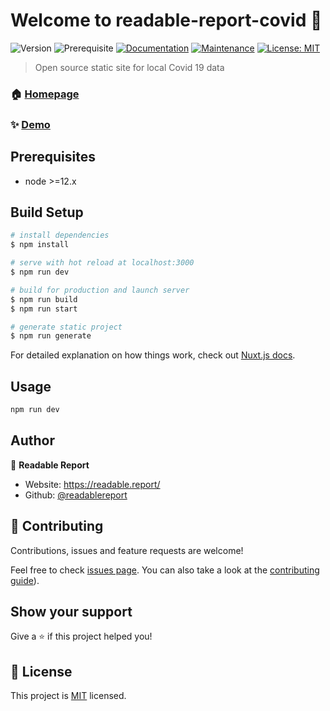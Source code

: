 # Welcome to readable-report-covid 👋

![Version](https://img.shields.io/badge/version-1.0.0-blue.svg?cacheSeconds=2592000)
![Prerequisite](https://img.shields.io/badge/node-%3E%3D12.x-blue.svg)
[![Documentation](https://img.shields.io/badge/documentation-yes-brightgreen.svg)](https://github.com/readablereport/covid#readme)
[![Maintenance](https://img.shields.io/badge/Maintained%3F-yes-green.svg)](https://github.com/readablereport/covid/graphs/commit-activity)
[![License: MIT](https://img.shields.io/github/license/readablereport/readable-report-covid)](https://github.com/readablereport/covid/blob/master/LICENSE)

> Open source static site for local Covid 19 data

### 🏠 [Homepage](https://github.com/readablereport/covid#readme)

### ✨ [Demo](https://covid.readable.report)

## Prerequisites

-   node >=12.x

## Build Setup

```bash
# install dependencies
$ npm install

# serve with hot reload at localhost:3000
$ npm run dev

# build for production and launch server
$ npm run build
$ npm run start

# generate static project
$ npm run generate
```

For detailed explanation on how things work, check out [Nuxt.js docs](https://nuxtjs.org).

## Usage

```sh
npm run dev
```

## Author

👤 **Readable Report**

-   Website: https://readable.report/
-   Github: [@readablereport](https://github.com/readablereport)

## 🤝 Contributing

Contributions, issues and feature requests are welcome!

Feel free to check [issues page](https://github.com/readablereport/covid/issues). You can also take a look at the [contributing guide](https://github.com/readablereport/covid/blob/master/CONTRIBUTING.md)).

## Show your support

Give a ⭐️ if this project helped you!

## 📝 License

This project is [MIT](https://github.com/readablereport/covid/LICENSE) licensed.
